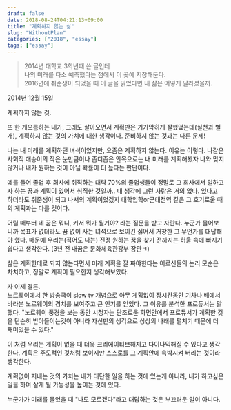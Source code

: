 ```yaml
---
draft: false
date: 2018-08-24T04:21:13+09:00
title: "계획하지 않는 삶"
slug: "WithoutPlan"
categories: ["2018", "essay"]
tags: ["essay"]
---
```

> 2014년 대학교 3학년때 쓴 글인데  
나의 미래를 다소 예측했다는 점에서 이 곳에 저장해둔다.  
2016년에 취준생이 되었을 때 이 글을 읽었다면 내 삶은 어떻게 달라졌을까.


2014년 12월 15일

계획하지 않는 것.

또 한 게으름하는 내가, 그래도 살아오면서 계획만은 기가막히게 잘했었는데(실천과 별개), 계획하지 않는 것의 가치에 대한 생각이다. 준비하지 않는 것과는 다른 문제!

나는 내 미래를 계획하던 녀석이었지만, 요즘은 계획하지 않는다. 이유는 이렇다. 나같은 사회적 애송이의 작은 눈만큼이나 좁디좁은 안목으로는 내 미래를 계획해봤자 나와 맞지 않거나 내가 원하는 것이 아닐 확률이 더 높다는 판단이다.

예를 들어 졸업 후 회사에 취직하는 대략 70%의 졸업생들이 정말로 그 회사에서 일하고자 하는 꿈과 계획이 있어서 취직한 것일까.. 내 생각에 그런 사람은 거의 없다. 있다고 하더라도 취준생이 되고 나서의 계획이었겠지 대학입학or군대전역 같은 그 호기로울 때의 계획과는 다를 것이다.

어릴 때부터 네 꿈은 뭐니, 커서 뭐가 될거야? 라는 질문을 받고 자란다. 누군가 물어보니까 목표가 없더라도 꿈 없이 사는 녀석으로 보이긴 싫어서 거창한 그 무언가를 대답해야 했다. 때문에 우리는(적어도 나는) 진정 원하는 꿈을 찾기 전까지는 허울 속에 빠지기 쉽다고 생각한다. (3년 전 내꿈은 문화체육관광부 장관ㅋ)

삶은 계획한데로 되지 않는다면서 미래 계획을 잘 짜야한다는 어르신들의 논리 모순은 차치하고, 정말로 계획이 필요한지 생각해보았다.

자 이제 결론.  
노르웨이에서 한 방송국이 slow tv 개념으로 아무 계획없이 장시간동안 기차나 배에서 바라본 노르웨이의 경치를 보여주고 큰 인기를 얻었다. 그 이유를 분석한 프로듀서는 말했다. "노르웨이 풍경을 보는 동안 시청자는 단조로운 화면안에서 프로듀서가 계획한 것을 단순히 받아들이는것이 아니라 자신만의 생각으로 상상의 나래를 펼치기 때문에 더 재미있을 수 있다."

이 처럼 우리는 계획이 없을 때 더욱 크리에이티브해지고 다이나믹해질 수 있다고 생각한다. 계획은 주도적인 것처럼 보이지만 스스로를 그 계획안에 속박시켜 버리는 것이라 생각한다.

계획없이 지내는 것의 가치는 내가 대단한 일을 하는 것에 있는게 아니라, 내가 하고싶은 일을 하며 살게 될 가능성을 높이는 것에 있다.

누군가가 미래를 물었을 때 "나도 모르겠다"라고 대답하는 것은 부끄러운 일이 아니다.
